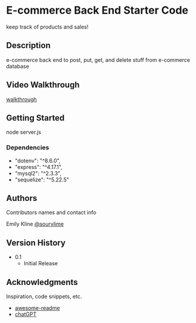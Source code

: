 # E-commerce Back End Starter Code

keep track of products and sales!

## Description

e-commerce back end to post, put, get, and delete stuff from e-commerce database
## Video Walkthrough

[walkthrough](https://drive.google.com/file/d/17nWIfsmurT4I48tT94v2K6hcA6p-FG3q/view?usp=sharing)

## Getting Started

node server.js

### Dependencies

* "dotenv": "^8.6.0",
* "express": "^4.17.1",
* "mysql2": "^2.3.3",
* "sequelize": "^5.22.5"


## Authors

Contributors names and contact info

Emily Kline
[@sourylime](https://github.com/sourylime)


## Version History

* 0.1
    * Initial Release


## Acknowledgments

Inspiration, code snippets, etc.
* [awesome-readme](https://github.com/matiassingers/awesome-readme)
* [chatGPT](https://chat.openai.com/)